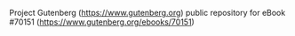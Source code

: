Project Gutenberg (https://www.gutenberg.org) public repository for
eBook #70151 (https://www.gutenberg.org/ebooks/70151)
